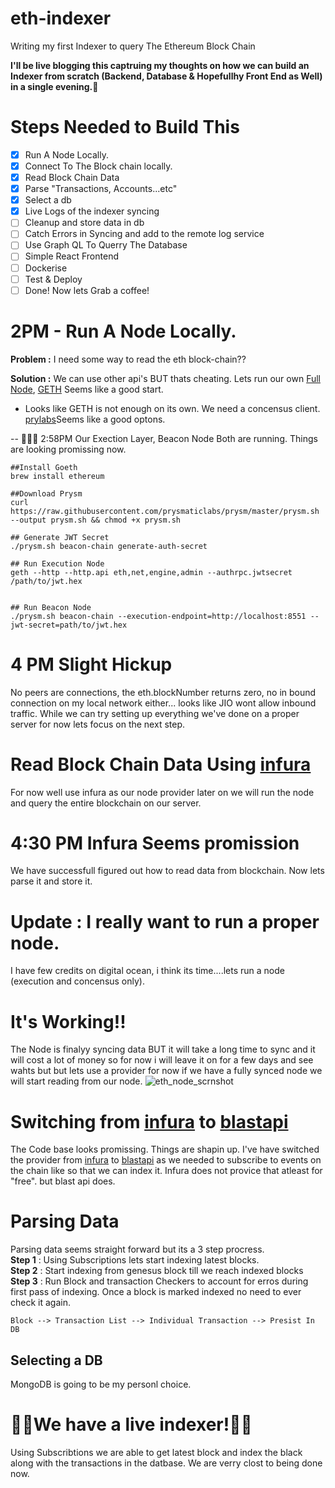 # eth-indexer

Writing my first Indexer to query The Ethereum Block Chain

**I'll be live blogging this captruing my thoughts on how we can build an Indexer from scratch (Backend, Database & Hopefullhy Front End as Well) in a single evening.🤞**

# Steps Needed to Build This

- [x] Run A Node Locally.
- [x] Connect To The Block chain locally.
- [x] Read Block Chain Data
- [x] Parse "Transactions, Accounts...etc"
- [x] Select a db
- [x] Live Logs of the indexer syncing
- [ ] Cleanup and store data in db
- [ ] Catch Errors in Syncing and add to the remote log service
- [ ] Use Graph QL To Querry The Database
- [ ] Simple React Frontend
- [ ] Dockerise
- [ ] Test & Deploy
- [ ] Done! Now lets Grab a coffee!

# 2PM - Run A Node Locally.

**Problem :**
I need some way to read the eth block-chain??

**Solution :** We can use other api's BUT thats cheating. Lets run our own [Full Node](https://ethereum.org/en/run-a-node/), [GETH](https://ethereum.org/en/run-a-node/) Seems like a good start.

- Looks like GETH is not enough on its own. We need a concensus client. [prylabs](https://docs.prylabs.network/docs/install/install-with-script)Seems like a good optons.

-- 🚀🚀🚀 2:58PM Our Exection Layer, Beacon Node Both are running. Things are looking promissing now.

```
##Install Goeth
brew install ethereum

##Download Prysm
curl https://raw.githubusercontent.com/prysmaticlabs/prysm/master/prysm.sh --output prysm.sh && chmod +x prysm.sh

## Generate JWT Secret
./prysm.sh beacon-chain generate-auth-secret

## Run Execution Node
geth --http --http.api eth,net,engine,admin --authrpc.jwtsecret /path/to/jwt.hex


## Run Beacon Node
./prysm.sh beacon-chain --execution-endpoint=http://localhost:8551 --jwt-secret=path/to/jwt.hex
```

# 4 PM Slight Hickup

No peers are connections, the eth.blockNumber returns zero, no in bound connection on my local network either... looks like JIO wont allow inbound traffic. While we can try setting up everything we've done on a proper server for now lets focus on the next step.

# Read Block Chain Data Using [infura](https://app.infura.io/)

For now well use infura as our node provider later on we will run the node and query the entire blockchain on our server.

# 4:30 PM Infura Seems promission

We have successfull figured out how to read data from blockchain. Now lets parse it and store it.

# Update : I really want to run a proper node.

I have few credits on digital ocean, i think its time....lets run a node (execution and concensus only).

# It's Working!!

The Node is finalyy syncing data BUT it will take a long time to sync and it will cost a lot of money so for now i will leave it on for a few days and see wahts but but lets use a provider for now if we have a fully synced node we will start reading from our node.
![eth_node_scrnshot](https://github.com/gauravbadarkhe/eth-indexer/assets/9333176/a5fafd2b-d56a-40cb-92d3-dbf8edf6d013)

# Switching from [infura](https://app.infura.io/) to [blastapi](https://blastapi.io/)

The Code base looks promissing. Things are shapin up. I've have switched the provider from [infura](https://app.infura.io/) to [blastapi](https://blastapi.io/) as we needed to subscribe to events on the chain like so that we can index it. Infura does not provice that atleast for "free". but blast api does.

# Parsing Data

Parsing data seems straight forward but its a 3 step procress.  
**Step 1** : Using Subscriptions lets start indexing latest blocks.  
**Step 2** : Start indexing from genesus block till we reach indexed blocks  
**Step 3** : Run Block and transaction Checkers to account for erros during first pass of indexing. Once a block is marked indexed no need to ever check it again.

```
Block --> Transaction List --> Individual Transaction --> Presist In DB
```

## Selecting a DB

MongoDB is going to be my personl choice.

# 🚀🚀We have a live indexer!🚀🚀

Using Subscribtions we are able to get latest block and index the black along with the transactions in the datbase. We are verry clost to being done now.
